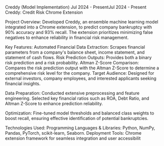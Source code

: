 Creddy (Model Implementation)
Jul 2024 - PresentJul 2024 - Present
Creddy: Credit Risk Chrome Extension

Project Overview:
Developed Creddy, an ensemble machine learning model integrated into a Chrome extension, to predict company bankruptcy with 90% accuracy and 93% recall. The extension prioritizes minimizing false negatives to enhance reliability in financial risk management.

Key Features:
Automated Financial Data Extraction: Scrapes financial parameters from a company's balance sheet, income statement, and statement of cash flows.
Risk Prediction Outputs: Provides both a binary risk prediction and a risk probability.
Altman Z-Score Comparison: Compares the risk prediction output with the Altman Z-Score to determine a comprehensive risk level for the company.
Target Audience: Designed for external investors, company employees, and interested applicants seeking financial insights.

Data Preparation:
Conducted extensive preprocessing and feature engineering.
Selected key financial ratios such as ROA, Debt Ratio, and Altman Z-Score to enhance prediction reliability.

Optimization:
Fine-tuned model thresholds and balanced class weights to boost recall, ensuring effective identification of potential bankruptcies.

Technologies Used:
Programming Languages & Libraries: Python, NumPy, Pandas, PyTorch, scikit-learn, Seaborn.
Deployment Tools: Chrome extension framework for seamless integration and user accessibilit
